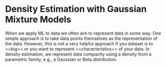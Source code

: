 # Density Estimation with Gaussian Mixture Models
When we apply ML to data we often aim to represent data in some way. One simple approach is to take data points themselves as the representation of the data. However, this is not a very helpful approach if you  dataset is to ==big== or you want to represent ==characteristics== of your data. In density estimation, we represent data compactly using a density from a parametric family, e.g., a Gaussian or Beta distribution.


